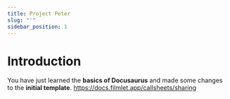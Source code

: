 ```yaml
---
title: Project Peter
slug: "'"
sidebar_position: 1
---
```

# Introduction

You have just learned the **basics of Docusaurus** and made some changes to the **initial template**. <https://docs.filmlet.app/callsheets/sharing>